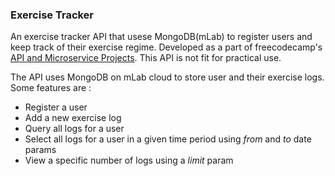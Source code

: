 ### Exercise Tracker

An exercise tracker API that usese MongoDB(mLab) to register users and keep track of their exercise regime. Developed as a part of freecodecamp's [API and Microservice Projects](https://learn.freecodecamp.org/apis-and-microservices/apis-and-microservices-projects/exercise-tracker). This API is not fit for practical use.

The API uses MongoDB on mLab cloud to store user and their exercise logs. Some features are : 
- Register a user
- Add a new exercise log
- Query all logs for a user
- Select all logs for a user in a given time period using _from_ and _to_ date params
- View a specific number of logs using a _limit_ param
